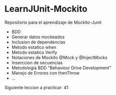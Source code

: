 # LearnJUnit-Mockito

Repositorio para el aprendizaje de Mockito-Junit

- BDD
- Generar datos mockeados
- Inclusion de dependencias
- Metodo estatico when
- Metodo estatico Verify
- Notaciones de Mockito @Mock y @InjectMocks
- Inserccion de secuencias
- Metodologia BDD "Behaviour Drive Development"
- Manejo de Errores con thenThrow
- ...

Siguiente leccion a practicar: 41